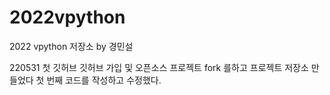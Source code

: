 # 2022vpython
2022 vpython 저장소 by 경민설

220531 첫 깃허브 
 깃허브 가입 및 오픈소스 프로젝트 fork 를하고
 프로젝트 저장소 만들었다
 첫 번째 코드를 작성하고 수정했다.
